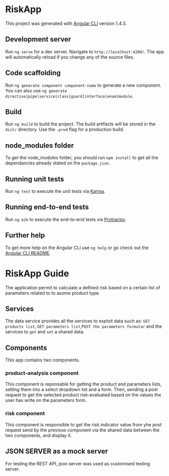 # RiskApp

This project was generated with [Angular CLI](https://github.com/angular/angular-cli) version 1.4.3.

## Development server

Run `ng serve` for a dev server. Navigate to `http://localhost:4200/`. The app will automatically reload if you change any of the source files.

## Code scaffolding

Run `ng generate component component-name` to generate a new component. You can also use `ng generate directive|pipe|service|class|guard|interface|enum|module`.

## Build

Run `ng build` to build the project. The build artifacts will be stored in the `dist/` directory. Use the `-prod` flag for a production build.

## node_modules folder

To get the node_modules folder, you should run `npm install` to get all the dependancies already stated on the `package.json`.

## Running unit tests

Run `ng test` to execute the unit tests via [Karma](https://karma-runner.github.io).

## Running end-to-end tests

Run `ng e2e` to execute the end-to-end tests via [Protractor](http://www.protractortest.org/).

## Further help

To get more help on the Angular CLI use `ng help` or go check out the [Angular CLI README](https://github.com/angular/angular-cli/blob/master/README.md).

# RiskApp Guide

The application permit to calculate a defined risk based on a certain list of parameters related to to asome product type.

## Services

The data service provides all the services to exploit data such as:  `GET products list`, `GET parameters list`,`POST the parameters formular` and the services to `get` and `set` a shared data.

## Components

This app contains two components.
 
### product-analysis component

This component is reponsable for getting the product and parameters lists, setting them into a select dropdown list and a form.
Then, sending a post request to get the selected product risk-evaluated based on the values the user has write on the parameters form.

### risk component

This component is responsible to get the risk indicator value from yhe post request send by the previous component via the shared data between the two components, and display it.

## JSON SERVER as a mock server

For testing the REST API, json server was used as customised testing server.

